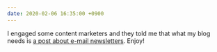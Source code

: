```yaml
---
date: 2020-02-06 16:35:00 +0900
---
```

I engaged some content marketers and they told me that what my blog needs is [a post about e-mail newsletters](https://articles.inqk.net/2020/02/06/rss-and-newsletters.html). Enjoy!
